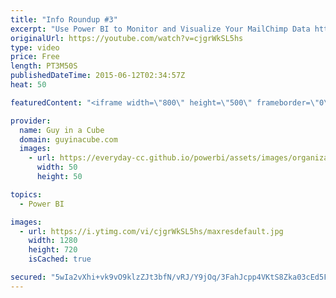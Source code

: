 ```yaml
---
title: "Info Roundup #3"
excerpt: "Use Power BI to Monitor and Visualize Your MailChimp Data http://blogs.msdn.com/b/powerbi/archive/2015/06/09/user-power-bi-to-monitor-and-visualize-your-mailchimp-data.aspx  SSAS Design and Performance Best Practices - Alan Faulkner (@FalconTekNic) http://www.sqlpass.org/24hours/2015/goc/Sessions/SessionDetails.aspx?sid=35534"
originalUrl: https://youtube.com/watch?v=cjgrWkSL5hs
type: video
price: Free
length: PT3M50S
publishedDateTime: 2015-06-12T02:34:57Z
heat: 50

featuredContent: "<iframe width=\"800\" height=\"500\" frameborder=\"0\" src=\"https://www.youtube.com/embed/cjgrWkSL5hs\" allow=\"accelerometer; autoplay; encrypted-media; gyroscope; picture-in-picture\" allowfullscreen></iframe>"

provider:
  name: Guy in a Cube
  domain: guyinacube.com
  images:
    - url: https://everyday-cc.github.io/powerbi/assets/images/organizations/guyinacube.com-50x50.jpg
      width: 50
      height: 50

topics:
  - Power BI

images:
  - url: https://i.ytimg.com/vi/cjgrWkSL5hs/maxresdefault.jpg
    width: 1280
    height: 720
    isCached: true

secured: "5wIa2vXhi+vk9vO9klzZJt3bfN/vRJ/Y9jOq/3FahJcpp4VKtS8Zka03cEd5F0qsYWPRkUKEoWDU+lSvHLgLCMAIRoMZNh83PNhC3C17CqJgHvt7n8rB0Hs9KSmPmtAA8pACmaxNQY9Vncht/sioU50Ppd9Clh1gPKdQsTi9+HErvSPOJHg9MZugUVFw2o/mx4x4/wnJr1E87CN4Dkr4G9P6/UDt9wItSbS4eCsRIMlmq94zs9w9o2wHP9RLAdRw/Zk0nFF2/PUAXDRLjVGPsg/JdmBrvA0LATUganzVfWY9APobkaWV77XAZNURa68AN/aLzAvBrY/WpPX6AyeBXA483Lr0NlMi5ez7LocjBhD66W+65QL4nUGXxgYcQQpuY1ToXQtWbfxMPuw8ow7WioVSughlKY8I5OKwY6cjIcc=;x+KAOQzOWBVRKLO12kM43A=="
---
```


